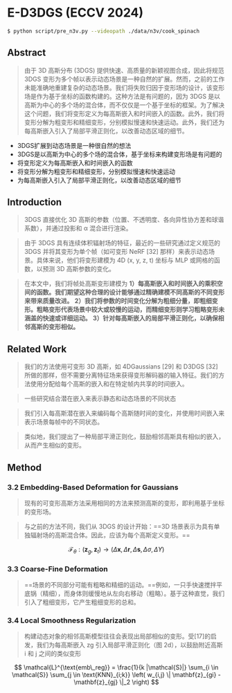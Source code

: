 # E-D3DGS (ECCV 2024)

```bash
$ python script/pre_n3v.py --videopath ./data/n3v/cook_spinach
```



## Abstract

> 由于 3D 高斯分布 (3DGS) 提供快速、高质量的新颖视图合成，因此将规范 3DGS 变形为多个帧以表示动态场景是一种自然的扩展。然而，之前的工作未能准确地重建复杂的动态场景。我们将失败归因于变形场的设计，该变形场是作为基于坐标的函数构建的。这种方法是有问题的，因为 3DGS 是以高斯为中心的多个场的混合体，而不仅仅是一个基于坐标的框架。为了解决这个问题，我们将变形定义为每高斯嵌入和时间嵌入的函数。此外，我们将变形分解为粗变形和精细变形，分别模拟慢速和快速运动。此外，我们还为每高斯嵌入引入了局部平滑正则化，以改善动态区域的细节。

+ 3DGS扩展到动态场景是一种很自然的想法
+ 3DGS是以高斯为中心的多个场的混合体，基于坐标来构建变形场是有问题的
+ 将变形定义为每高斯嵌入和时间嵌入的函数
+ 将变形分解为粗变形和精细变形，分别模拟慢速和快速运动
+ 为每高斯嵌入引入了局部平滑正则化，以改善动态区域的细节

## Introduction

> 3DGS 直接优化 3D 高斯的参数（位置、不透明度、各向异性协方差和球谐系数），并通过投影和 α 混合进行渲染。

> 由于 3DGS 具有连续体积辐射场的特征，最近的一些研究通过定义规范的 3DGS 并将其变形为单个帧（如可变形 NeRF [32] 那样）来表示动态场景。具体来说，他们将变形建模为 4D (x, y, z, t) 坐标与 MLP 或网格的函数，以预测 3D 高斯参数的变化。

> 在本文中，我们将帧处高斯变形建模为 
> **1）每高斯嵌入和时间嵌入的乘积空间的函数。我们期望这种合理的设计能够通过精确建模不同高斯的不同变形来带来质量改进。**
> **2）我们将参数的时间变化分解为粗细分量，即粗细变形。粗略变形代表场景中较大或较慢的运动，而精细变形则学习粗略变形未涵盖的快速或详细运动。**
> **3）针对每高斯嵌入的局部平滑正则化，以确保相邻高斯的变形相似。**

## Related Work

> 我们的方法使用可变形 3D 高斯，如 4DGaussians [29] 和 D3DGS [32] 所做的那样，但不需要分离特征场来获得变形解码器的输入特征。我们的方法使用分配给每个高斯的嵌入和在特定帧内共享的时间嵌入。

> 一些研究结合潜在嵌入来表示静态和动态场景的不同状态

> 我们引入每高斯潜在嵌入来编码每个高斯随时间的变化，并使用时间嵌入来表示场景每帧中的不同状态。

> 类似地，我们提出了一种局部平滑正则化，鼓励相邻高斯具有相似的嵌入，从而产生相似的变形。

## Method

### 3.2 Embedding-Based Deformation for Gaussians

> 现有的可变形高斯方法采用相同的方法来预测高斯的变形，即利用基于坐标的变形场。

> 与之前的方法不同，我们从 3DGS 的设计开始：==3D 场景表示为具有单独辐射场的高斯混合体。因此，应该为每个高斯定义变形。==

$$
\mathcal{F}_{\theta} : (\mathbf{z}_g, \mathbf{z}_t) \rightarrow (\Delta \mathbf{x}, \Delta \mathbf{r}, \Delta \mathbf{s}, \Delta \sigma, \Delta Y)
$$

### 3.3 Coarse-Fine Deformation

> ==场景的不同部分可能有粗略和精细的运动。==例如，一只手快速搅拌平底锅（精细），而身体则缓慢地从左向右移动（粗略）。基于这种直觉，我们引入了粗细变形，它产生粗细变形的总和。

### 3.4 Local Smoothness Regularization

> 构建动态对象的相邻高斯模型往往会表现出局部相似的变形。受[17]的启发，我们为每高斯嵌入 zg 引入局部平滑正则化（图 2d），以鼓励附近高斯 i 和 j 之间的类似变形

$$
\mathcal{L}^{\text{emb\_reg}} = \frac{1}{k |\mathcal{S}|} \sum_{i \in \mathcal{S}} \sum_{j \in \text{KNN}_{i;k}} \left( w_{i,j} \| \mathbf{z}_{gi} - \mathbf{z}_{gj} \|_2 \right)
$$

